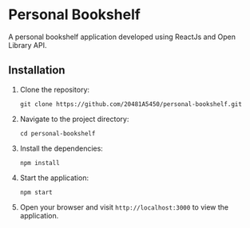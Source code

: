 # Personal Bookshelf

A personal bookshelf application developed using ReactJs and Open Library API.

## Installation

1. Clone the repository:
    ```
    git clone https://github.com/20481A5450/personal-bookshelf.git
    ```

2. Navigate to the project directory:
    ```
    cd personal-bookshelf
    ```

3. Install the dependencies:
    ```
    npm install
    ```

4. Start the application:
    ```
    npm start
    ```

5. Open your browser and visit `http://localhost:3000` to view the application.
